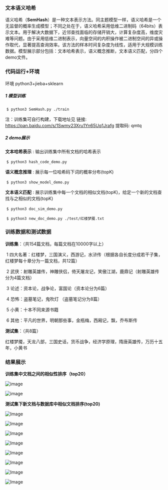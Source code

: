 ### 文本语义哈希

 ​	语义哈希（**SemHash**）是一种文本表示方法。同主题模型一样，语义哈希是一个无监督的概率生成模型；不同之处在于，语义哈希采用低维二进制码（64bits）表示文本。用于解决大数据下，近邻查找面临的存储开销大，计算复杂度高，维度灾难等问题。由于采用低维二进制表示，向量空间的内积操作被二进制空间的异或操作取代，显著提高查询效率。该方法的样本时间复杂度为线性，适用于大规模训练数据。模型展示部分包括：文本哈希表示，语义概念推断，文本语义匹配，分四个demo文件。

### 代码运行+环境

环境 python3+jieba+sklearn

##### 1 **模型训练**

​			`$ python3 SemHash.py ./train`

注：训练集可自行构建，下载地址见 链接: https://pan.baidu.com/s/1Swmy23Xru1Yn65Uq1Jrafg 提取码: qmtq 

##### 2 **demo展示**

**文本哈希表示**	: 输出训练集中所有文档的哈希表示

​			`$ python3 hash_code_demo.py`

**语义概念推理**	: 展示每一位哈希码下词的概率分布(topK)

​			`$ python3 show_model_demo.py`

**文本语义匹配** : 展示训练集中每一个文档的相似文档(topK)，给定一个新的文档查找与之相似的文档(topK)

​			`$ python3 doc_sim_demo.py`

​			`$ python3 new_doc_demo.py ./test/红楼梦魇.txt`

### 训练数据和测试数据

**训练集**：（共154篇文档，每篇文档在10000字以上）

​	1 四大名著：红楼梦，三国演义，西游记，水浒传（根据各自长度分成若干子集，红楼梦每十章分为一篇文档，共12篇）

​	2 武侠：射雕英雄传，神雕侠侣，倚天屠龙记，笑傲江湖，鹿鼎记（射雕英雄传分为4篇文档）

​	3 论述：资本论，战争论，富国论（资本论分为6篇）

​	4 恐怖：盗墓笔记，鬼吹灯 （盗墓笔记分为8篇）

​	5 小黄：十本不同来源书籍

​	6 其他：平凡的世界，明朝那些事，金瓶梅，西厢记，飘，乔布斯传

**测试集**：（共8篇）

​	红楼梦魇，天龙八部，三国史话，货币战争，经济学原理，隋唐英雄传，万历十五年，小黄书

### 结果展示

**训练集中文档之间的相似性排序（top20）**

![image](https://github.com/myazi/SemHash/blob/master/png/sim2.png)

![image](https://github.com/myazi/SemHash/blob/master/png/sim1.png)



**测试集下新文档与数据库中相似文档排序(top20)**

![Image](https://github.com/myazi/SemHash/blob/master/png/Image%20003.png)

![Image](https://github.com/myazi/SemHash/blob/master/png/Image%20001.png)

![Image](https://github.com/myazi/SemHash/blob/master/png/Image%20002.png)

![Image](https://github.com/myazi/SemHash/blob/master/png/Image%20017.png)

![Image](https://github.com/myazi/SemHash/blob/master/png/Image%20018.png)

![Image](https://github.com/myazi/SemHash/blob/master/png/Image%20016.png)

![Image](https://github.com/myazi/SemHash/blob/master/png/Image%20014.png)

![Image](https://github.com/myazi/SemHash/blob/master/png/Image%20015.png)

